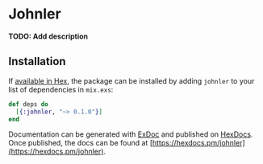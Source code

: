 # Johnler

**TODO: Add description**

## Installation

If [available in Hex](https://hex.pm/docs/publish), the package can be installed
by adding `johnler` to your list of dependencies in `mix.exs`:

```elixir
def deps do
  [{:johnler, "~> 0.1.0"}]
end
```

Documentation can be generated with [ExDoc](https://github.com/elixir-lang/ex_doc)
and published on [HexDocs](https://hexdocs.pm). Once published, the docs can
be found at [https://hexdocs.pm/johnler](https://hexdocs.pm/johnler).

